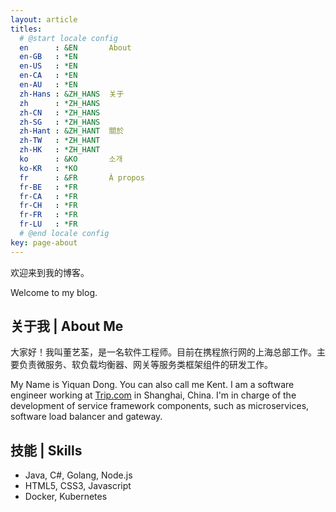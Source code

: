 ```yaml
---
layout: article
titles:
  # @start locale config
  en      : &EN       About
  en-GB   : *EN
  en-US   : *EN
  en-CA   : *EN
  en-AU   : *EN
  zh-Hans : &ZH_HANS  关于
  zh      : *ZH_HANS
  zh-CN   : *ZH_HANS
  zh-SG   : *ZH_HANS
  zh-Hant : &ZH_HANT  關於
  zh-TW   : *ZH_HANT
  zh-HK   : *ZH_HANT
  ko      : &KO       소개
  ko-KR   : *KO
  fr      : &FR       À propos
  fr-BE   : *FR
  fr-CA   : *FR
  fr-CH   : *FR
  fr-FR   : *FR
  fr-LU   : *FR
  # @end locale config
key: page-about
---
```


欢迎来到我的博客。

Welcome to my blog.

## 关于我 | About Me

大家好！我叫董艺荃，是一名软件工程师。目前在携程旅行网的上海总部工作。主要负责微服务、软负载均衡器、网关等服务类框架组件的研发工作。

My Name is Yiquan Dong. You can also call me Kent. I am a software engineer working at [Trip.com](http://trip.com/) in Shanghai, China. I'm in charge of the development of service framework components, such as microservices, software load balancer and gateway.

## 技能 | Skills

- Java, C#, Golang, Node.js
- HTML5, CSS3, Javascript
- Docker, Kubernetes